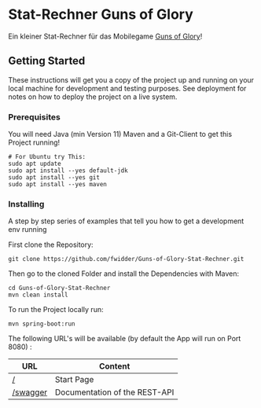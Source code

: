 # Stat-Rechner Guns of Glory

Ein kleiner Stat-Rechner für das Mobilegame [Guns of Glory](https://www.gunsofglory.de/)!

## Getting Started

These instructions will get you a copy of the project up and running on your local machine for development and testing purposes. See deployment for notes on how to deploy the project on a live system.

### Prerequisites

You will need Java (min Version 11) Maven and a Git-Client to get this Project running!

```
# For Ubuntu try This:
sudo apt update
sudo apt install --yes default-jdk
sudo apt install --yes git
sudo apt install --yes maven
```

### Installing

A step by step series of examples that tell you how to get a development env running

First clone the Repository:

```shell script
git clone https://github.com/fwidder/Guns-of-Glory-Stat-Rechner.git
```

Then go to the cloned Folder and install the Dependencies with Maven:

```shell script
cd Guns-of-Glory-Stat-Rechner
mvn clean install
```

To run the Project locally run:
```shell script
mvn spring-boot:run
```
 The following URL's will be available (by default the App will run on Port 8080) :

| URL                                       | Content                       |
| ----------------------------------------- | ----------------------------- |
| [/](http://localhost:8080/)               | Start Page                    |
| [/swagger](http://localhost:8080/swagger) | Documentation of the REST-API |
